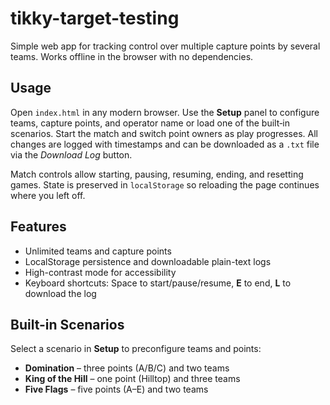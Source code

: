 # tikky-target-testing

Simple web app for tracking control over multiple capture points by several teams. Works offline in the browser with no dependencies.

## Usage

Open `index.html` in any modern browser. Use the **Setup** panel to configure teams, capture points, and operator name or load one of the built‑in scenarios. Start the match and switch point owners as play progresses. All changes are logged with timestamps and can be downloaded as a `.txt` file via the *Download Log* button.

Match controls allow starting, pausing, resuming, ending, and resetting games. State is preserved in `localStorage` so reloading the page continues where you left off.

## Features

- Unlimited teams and capture points
- LocalStorage persistence and downloadable plain-text logs
- High-contrast mode for accessibility
- Keyboard shortcuts: Space to start/pause/resume, **E** to end, **L** to download the log

## Built-in Scenarios

Select a scenario in **Setup** to preconfigure teams and points:

- **Domination** – three points (A/B/C) and two teams
- **King of the Hill** – one point (Hilltop) and three teams
- **Five Flags** – five points (A–E) and two teams
